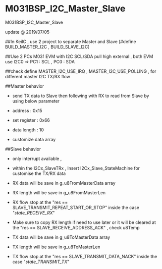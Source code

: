 # M031BSP_I2C_Master_Slave
 M031BSP_I2C_Master_Slave

update @ 2019/07/05

##In KeilC , use 2 project to separate Master and Slave (#define BUILD_MASTER_I2C , BUILD_SLAVE_I2C)

##Use 2 PCs M031 EVM with I2C SCL/SDA pull high external , both EVM use I2C0 => PC1 : SCL , PC0 : SDA

##check define MASTER_I2C_USE_IRQ , MASTER_I2C_USE_POLLING , for different master I2C TX/RX flow

##Master behavior 

- send TX data to Slave then following with RX to read from Slave by using below parameter

- address : 0x15 

- set register : 0x66 

- data length : 10 

- customize data array 

##Slave behavior

- only interrupt available , 

- within the I2Cx_SlaveTRx , Insert I2Cx_Slave_StateMachine for customise the TX/RX data

- RX data will be save in g_u8FromMasterData array 

- RX length will be save in g_u8FromMasterLen

- RX flow stop at the "res == SLAVE_TRANSMIT_REPEAT_START_OR_STOP" inside the case "_state_RECEIVE_RX_" 

- Make sure to copy RX length if need to use later or it will be cleared at the "res == SLAVE_RECEIVE_ADDRESS_ACK" , check u8Temp

- TX data will be save in g_u8ToMasterData array 

- TX length will be save in g_u8ToMasterLen

- TX flow stop at the "res == SLAVE_TRANSMIT_DATA_NACK" inside the case "_state_TRANSMIT_TX_" 
